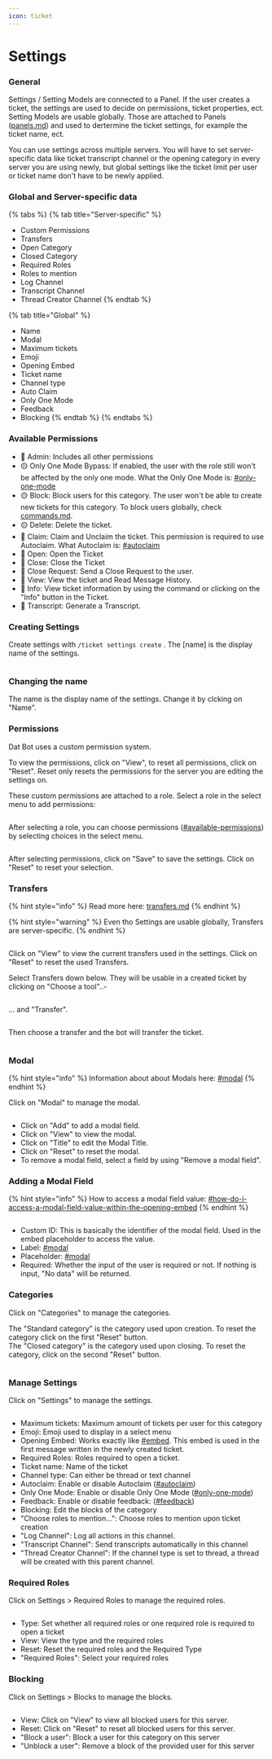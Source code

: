 ```yaml
---
icon: ticket
---
```


# Settings

### General

Settings / Setting Models are connected to a Panel. If the user creates a ticket, the settings are used to decide on permissions, ticket properties, ect. Setting Models are usable globally. Those are attached to Panels ([panels.md](panels.md "mention")) and used to dertermine the ticket settings, for example the ticket name, ect.

You can use settings across multiple servers. You will have to set server-specific data like ticket transcript channel or the opening category in every server you are using newly, but global settings like the ticket limit per user or ticket name don't have to be newly applied.

### Global and Server-specific data

{% tabs %}
{% tab title="Server-specific" %}
* Custom Permissions
* Transfers
* Open Category
* Closed Category
* Required Roles
* Roles to mention
* Log Channel
* Transcript Channel
* Thread Creator Channel
{% endtab %}

{% tab title="Global" %}
* Name
* Modal
* Maximum tickets
* Emoji
* Opening Embed
* Ticket name
* Channel type
* Auto Claim
* Only One Mode
* Feedback
* Blocking
{% endtab %}
{% endtabs %}

### Available Permissions

* 🔴 Admin: Includes all other permissions
* 🟡 Only One Mode Bypass: If enabled, the user with the role still won't be affected by the only one mode. What the Only One Mode is: [#only-one-mode](concepts.md#only-one-mode "mention")
* 🟡 Block: Block users for this category. The user won't be able to create new tickets for this category. To block users globally, check [commands.md](commands.md "mention").
* 🟡 Delete: Delete the ticket.
* 🔵 Claim: Claim and Unclaim the ticket. This permission is required to use Autoclaim. What Autoclaim is: [#autoclaim](concepts.md#autoclaim "mention")
* 🔵 Open: Open the Ticket
* 🔵 Close: Close the Ticket
* 🔵 Close Request: Send a Close Request to the user.
* 🔵 View: View the ticket and Read Message History.&#x20;
* 🔵 Info: View ticket information by using the command or clicking on the "Info" button in the Ticket.
* 🔵 Transcript: Generate a Transcript.

### Creating Settings

Create settings with `/ticket settings create` . The \[name] is the display name of the settings.

<figure><img src="../../../.gitbook/assets/grafik (9).png" alt=""><figcaption></figcaption></figure>

### Changing the name

The name is the display name of the settings. Change it by clcking on "Name".

### Permissions

Dat Bot uses a custom permission system.&#x20;

To view the permissions, click on "View", to reset all permissions, click on "Reset". Reset only resets the permissions for the server you are editing the settings on.

These custom permissions are attached to a role. Select a role in the select menu to add permissions:

<figure><img src="../../../.gitbook/assets/grafik (10).png" alt=""><figcaption></figcaption></figure>

After selecting a role, you can choose permissions ([#available-permissions](settings.md#available-permissions "mention")) by selecting choices in the select menu.&#x20;

<figure><img src="../../../.gitbook/assets/grafik (11).png" alt=""><figcaption></figcaption></figure>

After selecting permissions, click on "Save" to save the settings. Click on "Reset" to reset your selection.



### Transfers

{% hint style="info" %}
Read more here: [transfers.md](transfers.md "mention")
{% endhint %}

{% hint style="warning" %}
Even tho Settings are usable globally, Transfers are server-specific.
{% endhint %}

<figure><img src="../../../.gitbook/assets/grafik (13).png" alt=""><figcaption></figcaption></figure>

Click on "View" to view the current transfers used in the settings. Click on "Reset" to reset the used Transfers.

Select Transfers down below. They will be usable in a created ticket by clicking on "Choose a tool"..-

<figure><img src="../../../.gitbook/assets/grafik (14).png" alt=""><figcaption></figcaption></figure>

&#x20;... and "Transfer".

<figure><img src="../../../.gitbook/assets/grafik (15).png" alt=""><figcaption></figcaption></figure>

Then choose a transfer and the bot will transfer the ticket.

<figure><img src="../../../.gitbook/assets/grafik (16).png" alt=""><figcaption></figcaption></figure>

### Modal

{% hint style="info" %}
Information about about Modals here: [#modal](concepts.md#modal "mention")
{% endhint %}

Click on "Modal" to manage the modal.

<figure><img src="../../../.gitbook/assets/grafik (17).png" alt=""><figcaption></figcaption></figure>

* Click on "Add" to add a modal field.&#x20;
* Click on "View" to view the modal.
* Click on "Title" to edit the Modal Title.
* Click on "Reset" to reset the modal.
* To remove a modal field, select a field by using "Remove a modal field".



### Adding a Modal Field

{% hint style="info" %}
How to access a modal field value: [#how-do-i-access-a-modal-field-value-within-the-opening-embed](general-faq.md#how-do-i-access-a-modal-field-value-within-the-opening-embed "mention")
{% endhint %}

<figure><img src="../../../.gitbook/assets/grafik (18).png" alt=""><figcaption></figcaption></figure>

* Custom ID: This is basically the identifier of the modal field. Used in the embed placeholder to access the value.
* Label: [#modal](concepts.md#modal "mention")
* Placeholder: [#modal](concepts.md#modal "mention")
* Required: Whether the input of the user is required or not. If nothing is input, "No data" will be returned.

### Categories

Click on "Categories" to manage the categories.&#x20;

The "Standard category" is the category used upon creation. To reset the category click on the first "Reset" button.\
The "Closed category" is the category used upon closing. To reset the category, click on the second "Reset" button.

<figure><img src="../../../.gitbook/assets/grafik (19).png" alt=""><figcaption></figcaption></figure>

### Manage Settings

Click on "Settings" to manage the settings.

<figure><img src="../../../.gitbook/assets/grafik (20).png" alt=""><figcaption></figcaption></figure>

* Maximum tickets: Maximum amount of tickets per user for this category
* Emoji: Emoji used to display in a select menu
* Opening Embed: Works exactly like [#embed](panels.md#embed "mention"). This embed is used in the first message written in the newly created ticket.
* Required Roles: Roles required to open a ticket.
* Ticket name: Name of the ticket
* Channel type: Can either be thread or text channel
* Autoclaim: Enable or disable Autoclaim ([#autoclaim](concepts.md#autoclaim "mention"))
* Only One Mode: Enable or disable Only One Mode ([#only-one-mode](concepts.md#only-one-mode "mention"))
* Feedback: Enable or disable feedback: ([#feedback](concepts.md#feedback "mention"))
* Blocking: Edit the blocks of the category
* "Choose roles to mention...": Choose roles to mention upon ticket creation
* "Log Channel": Log all actions in this channel.
* "Transcript Channel": Send transcripts automatically in this channel
* "Thread Creator Channel": If the channel type is set to thread, a thread will be created with this parent channel.

### Required Roles

Click on Settings > Required Roles to manage the required roles.

<figure><img src="../../../.gitbook/assets/grafik (21).png" alt=""><figcaption></figcaption></figure>

* Type: Set whether all required roles or one required role is required to open a ticket
* View: View the type and the required roles
* Reset: Reset the required roles and the Required Type
* "Required Roles": Select your required roles

### Blocking

Click on Settings > Blocks to manage the blocks.

<figure><img src="../../../.gitbook/assets/grafik (22).png" alt=""><figcaption></figcaption></figure>

* View: Click on "View" to view all blocked users for this server.
* Reset: Click on "Reset" to reset all blocked users for this server.
* "Block a user": Block a user for this category on this server
* "Unblock a user": Remove a block of the provided user for this server
